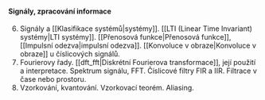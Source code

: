 #### Signály, zpracování informace  

6. Signály a [[Klasifikace systémů|systémy]]. [[LTI (Linear Time Invariant) systémy|LTI systémy]]. [[Přenosová funkce|Přenosová funkce]], [[Impulsní odezva|impulsní odezva]]. [[Konvoluce v obraze|Konvoluce v obraze]] u číslicových signálů.  
7. Fourierovy řady. [[dft_fft|Diskrétní Fourierova transformace]], její použití a interpretace. Spektrum signálu, FFT. Číslicové filtry FIR a IIR. Filtrace v čase nebo prostoru. 
8. Vzorkování, kvantování. Vzorkovací teorém. Aliasing. 